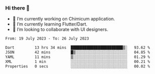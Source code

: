 ### Hi there 👋

<!--
**devcat37/devcat37** is a ✨ _special_ ✨ repository because its `README.md` (this file) appears on your GitHub profile.-->


- 🔭 I’m currently working on Chimicum application.
- 🌱 I’m currently learning Flutter/Dart.
- 👯 I’m looking to collaborate with UI designers.
<!-- - 🤔 I’m looking for help with ... -->

<!--START_SECTION:waka-->

```txt
From: 19 July 2023 - To: 26 July 2023

Dart         13 hrs 34 mins  ███████████████████████▒░   93.62 %
JSON         42 mins         █▒░░░░░░░░░░░░░░░░░░░░░░░   04.85 %
YAML         11 mins         ▒░░░░░░░░░░░░░░░░░░░░░░░░   01.29 %
XML          1 min           ░░░░░░░░░░░░░░░░░░░░░░░░░   00.21 %
Properties   0 secs          ░░░░░░░░░░░░░░░░░░░░░░░░░   00.02 %
```

<!--END_SECTION:waka-->

